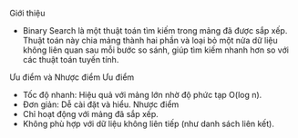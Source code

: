 Giới thiệu

- Binary Search là một thuật toán tìm kiếm trong mảng đã được sắp xếp. Thuật toán này chia mảng thành hai phần và loại bỏ một nửa dữ liệu không liên quan sau mỗi bước so sánh, giúp tìm kiếm nhanh hơn so với các thuật toán tuyến tính.

Ưu điểm và Nhược điểm
Ưu điểm

- Tốc độ nhanh: Hiệu quả với mảng lớn nhờ độ phức tạp O(log n).
- Đơn giản: Dễ cài đặt và hiểu.
  Nhược điểm
- Chỉ hoạt động với mảng đã sắp xếp.
- Không phù hợp với dữ liệu không liên tiếp (như danh sách liên kết).
